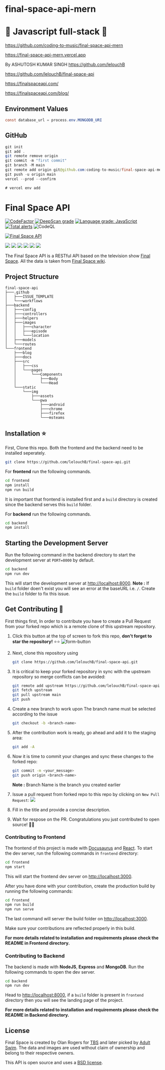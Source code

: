 # final-space-api-mern

# 🚀 Javascript full-stack 🚀

https://github.com/coding-to-music/final-space-api-mern

https://final-space-api-mern.vercel.app

By ASHUTOSH KUMAR SINGH https://github.com/lelouchB

https://github.com/lelouchB/final-space-api

https://finalspaceapi.com/

https://finalspaceapi.com/blog/

## Environment Values

```java
const database_url = process.env.MONGODB_URI

```

## GitHub

```java
git init
git add .
git remote remove origin
git commit -m "first commit"
git branch -M main
git remote add origin git@github.com:coding-to-music/final-space-api-mern.git
git push -u origin main
vercel --prod --confirm

# vercel env add
```

# Final Space API

[![CodeFactor](https://www.codefactor.io/repository/github/lelouchb/final-space-api/badge)](https://www.codefactor.io/repository/github/lelouchb/final-space-api)
[![DeepScan grade](https://deepscan.io/api/teams/11524/projects/14429/branches/268739/badge/grade.svg)](https://deepscan.io/dashboard#view=project&tid=11524&pid=14429&bid=268739)
[![Language grade: JavaScript](https://img.shields.io/lgtm/grade/javascript/g/lelouchB/final-space-api.svg?logo=lgtm&logoWidth=18)](https://lgtm.com/projects/g/lelouchB/final-space-api/context:javascript)
[![Total alerts](https://img.shields.io/lgtm/alerts/g/lelouchB/final-space-api.svg?logo=lgtm&logoWidth=18)](https://lgtm.com/projects/g/lelouchB/final-space-api/alerts/)
![CodeQL](https://github.com/lelouchB/final-space-api/workflows/CodeQL/badge.svg)

[![Final Space API](https://raw.githubusercontent.com/lelouchB/lelouchB/master/wallpaper.jpg)](https://finalspaceapi.com)

![](https://img.shields.io/badge/Maintained-Yes-orange)
![](https://img.shields.io/badge/PRs-Accepting-brightgreen)
![](https://img.shields.io/github/issues/lelouchB/final-space-api)
![](https://img.shields.io/github/contributors/lelouchB/final-space-api)
![](https://img.shields.io/github/issues-pr/lelouchB/final-space-api)
![](https://img.shields.io/github/license/lelouchB/final-space-api)

The Final Space API is a RESTful API based on the television show [Final Space](https://en.wikipedia.org/wiki/Final_Space). All the data is taken from [Final Space wiki](https://final-space.fandom.com/wiki/Final_Space_Wiki).

## Project Structure

```
final-space-api
├───.github
│   ├───ISSUE_TEMPLATE
│   └───workflows
├───backend
│   ├───config
│   ├───controllers
│   ├───helpers
│   ├───images
│   │   ├───character
│   │   ├───episode
│   │   └───location
│   ├───models
│   └───routes
└───frontend
    ├───blog
    ├───docs
    ├───src
    │   ├───css
    │   └───pages
    │       └───Components
    │           ├───Body
    │           └───Head
    └───static
        └───img
            ├───assets
            └───pwa
                ├───android
                ├───chrome
                ├───firefox
                └───msteams
```

## Installation ⭐

First, Clone this repo. Both the frontend and the backend need to be installed seperately.

```bash
git clone https://github.com/lelouchB/final-space-api.git
```

For **frontend** run the following commands.

```bash
cd frontend
npm install
npm run build
```

It is important that frontend is installed first and a `build` directory is created since the backend serves this `build` folder.

For **backend** run the following commands.

```bash
cd backend
npm install
```

## Starting the Development Server

Run the following command in the backend directory to start the development server at `PORT=8000` by default.

```bash
cd backend
npm run dev
```

This will start the development server at [http://localhost:8000](http://localhost:8000).
**Note :** If `build` folder doen't exist you will see an error at the baseURL i.e. `/`. Create the `build` folder to fix this issue.

## Get Contributing 🤩

First things first, In order to contribute you have to create a Pull Request from your forked repo which is a remote clone of this upstream repository.

1. Click this button at the top of screen to fork this repo, **don't forget to star the repository!** ⭐⭐
   ![form-button](https://github-images.s3.amazonaws.com/help/bootcamp/Bootcamp-Fork.png)

2. Next, clone this repository using

   ```bash
   git clone https://github.com/lelouchB/final-space-api.git
   ```

3. It is critical to keep your forked repository in sync with the upstream repository so merge conflicts can be avoided:

   ```bash
   git remote add upstream https://github.com/lelouchB/final-space-api.git
   git fetch upstream
   git pull upstream main
   git push
   ```

4. Create a new branch to work upon
   The branch name must be selected according to the issue

   ```bash
   git checkout -b <branch-name>
   ```

5. After the contribution work is ready, go ahead and add it to the staging area:

   ```bash
   git add -A
   ```

6. Now it is time to commit your changes and sync these changes to the forked repo:

   ```bash
   git commit -m <your_message>
   git push origin <branch-name>
   ```

   **Note :** Branch Name is the branch you created earlier

7. Issue a pull request from forked repo to this repo by clicking on `New Pull Request`:
   ![](https://guides.github.com/activities/hello-world/create-pr.png)

8. Fill in the title and provide a concise description.
9. Wait for respose on the PR. Congratulations you just contributed to open source! 👏👏

### Contributing to Frontend

The frontend of this project is made with [Docusaurus](https://v2.docusaurus.io/docs/) and [React](https://reactjs.org/).
To start the dev server, run the following commands in `frontend` directory:

```bash
cd frontend
npm start
```

This will start the frontend dev server on [http://localhost:3000](http://localhost:3000).

After you have done with your contribution, create the production build by running the following commands:

```bash
cd frontend
npm run build
npm run serve
```

The last command will server the build folder on [http://localhost:3000](http://localhost:3000).

Make sure your contributions are reflected properly in this build.

**For more details related to installation and requirements please check the README in Frontend directory.**

### Contributing to Backend

The backend is made with **NodeJS**, **Express** and **MongoDB**.
Run the following commands to open the dev server.

```bash
cd backend
npm run dev
```

Head to [http://localhost:8000](http://localhost:8000), if a `build` folder is present in `frontend` directory then you will see the landing page of the project.

**For more details related to installation and requirements please check the README in Backend directory.**

## License

Final Space is created by Olan Rogers for [TBS](https://www.tbs.com/) and later picked by [Adult Swim](https://www.adultswim.com). The data and images are used without claim of ownership and belong to their respective owners.

This API is open source and uses a [BSD license](/LICENSE).
